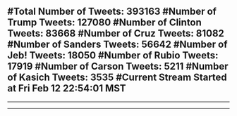 #Total Number of Tweets: 393163 
#Number of Trump Tweets: 127080
#Number of Clinton Tweets: 83668
#Number of Cruz Tweets: 81082
#Number of Sanders Tweets: 56642
#Number of Jeb! Tweets: 18050
#Number of Rubio Tweets: 17919
#Number of Carson Tweets: 5211
#Number of Kasich Tweets: 3535
#Current Stream Started at Fri Feb 12 22:54:01 MST
---
---
---
